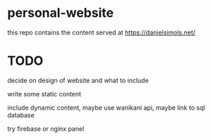 # personal-website
this repo contains the content served at https://danielsimols.net/

# TODO
decide on design of website and what to include

write some static content

include dynamic content, maybe use wanikani api, maybe link to sql database

try firebase or nginx panel
